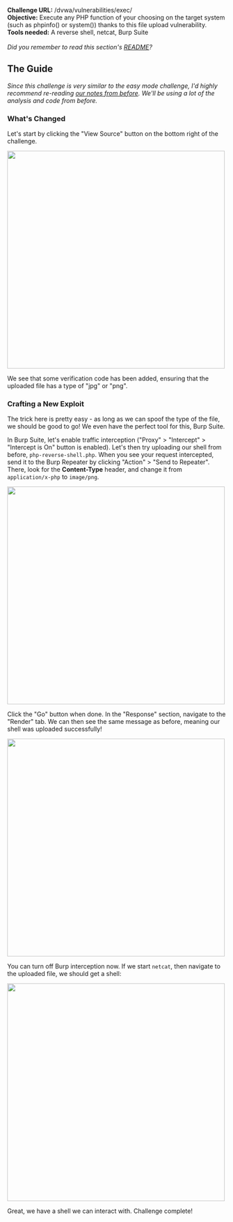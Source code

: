 <b>Challenge URL:</b> /dvwa/vulnerabilities/exec/
<br>
<b>Objective:</b> Execute any PHP function of your choosing on the target system (such as phpinfo() or system()) thanks to this file upload vulnerability.
<br>
<b>Tools needed:</b> A reverse shell, netcat, Burp Suite
<br><br>
<i>Did you remember to read this section's <a href="https://github.com/keewenaw/dvwa-guide-2019/blob/master/medium/README.md" target="_blank">README</a>?</i>

<h2><b>The Guide</b></h2>

<i>Since this challenge is very similar to the easy mode challenge, I'd highly recommend re-reading <a href="https://github.com/keewenaw/dvwa-guide-2019/blob/master/low/Challenge%2005:%20File%20Upload.md" target="_blank">our notes from before</a>. We'll be using a lot of the analysis and code from before.</i>

<h3><b>What's Changed</b></h3>

Let's start by clicking the "View Source" button on the bottom right of the challenge.

<img src="https://github.com/keewenaw/dvwa-guide-2019/blob/master/medium/screenshots/uploadsource.png" width="500">

We see that some verification code has been added, ensuring that the uploaded file has a type of "jpg" or "png".

<h3><b>Crafting a New Exploit</b></h3>

The trick here is pretty easy - as long as we can spoof the type of the file, we should be good to go! We even have the perfect tool for this, Burp Suite.

In Burp Suite, let's enable traffic interception ("Proxy" > "Intercept" > "Intercept is On" button is enabled). Let's then try uploading our shell from before, <code>php-reverse-shell.php</code>. When you see your request intercepted, send it to the Burp Repeater by clicking "Action" > "Send to Repeater". There, look for the <b>Content-Type</b> header, and change it from <code>application/x-php</code> to <code>image/png</code>.

<img src="https://github.com/keewenaw/dvwa-guide-2019/blob/master/medium/screenshots/uploadrepeater.png" width="500">

Click the "Go" button when done. In the "Response" section, navigate to the "Render" tab. We can then see the same message as before, meaning our shell was uploaded successfully! 

<img src="https://github.com/keewenaw/dvwa-guide-2019/blob/master/medium/screenshots/uploadrender.png" width="500">

You can turn off Burp interception now. If we start <code>netcat</code>, then navigate to the uploaded file, we should get a shell:

<img src="https://github.com/keewenaw/dvwa-guide-2019/blob/master/medium/screenshots/uploadsuccess.png" width="500">

Great, we have a shell we can interact with. Challenge complete!
